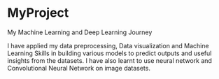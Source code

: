 # MyProject
My Machine Learning and Deep Learning Journey

I have applied my data preprocessing, Data visualization and Machine Learning Skills in building various models to predict outputs and useful insights from the datasets.
I have also learnt to use neural network and Convolutional Neural Network on image datasets.
